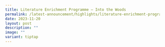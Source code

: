 ```yaml
---
title: Literature Enrichment Programme – Into the Woods
permalink: /latest-announcement/highlights/literature-enrichment-programme-into-the-woods/
date: 2023-11-20
layout: post
description: ""
image: ""
variant: tiptap
---
```

